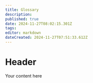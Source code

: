 ```yaml
---
title: Glossary
description: 
published: true
date: 2024-11-27T08:02:15.301Z
tags: 
editor: markdown
dateCreated: 2024-11-27T07:51:33.612Z
---
```


# Header
Your content here